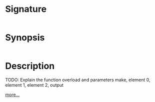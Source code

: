 # Signature
```vikid-signature
```

# Synopsis
```vikid-synopsis
```

# Description
TODO: Explain the function overload and parameters make, element 0, element 1, element 2, output

[more...](https://en.wikipedia.org/wiki/Tuple)